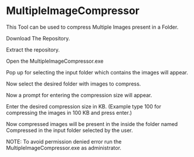 # MultipleImageCompressor
 This Tool can be used to compress Multiple Images present in a Folder.

Download The Repository.

Extract the repository.

Open the MultipleImageCompressor.exe

Pop up for selecting the input folder which contains the images will appear.

Now select the desired folder with images to compress.

Now a prompt for entering the compression size will appear.

Enter the desired compression size in KB.
(Example type 100 for compressing the images in 100 KB and press enter.)

Now compressed images will be present in the inside the folder named Compressed in the input folder selected by the user.

NOTE: To avoid permission denied error run the MultipleImageCompressor.exe as administrator.

